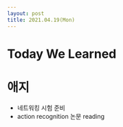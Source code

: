 ```yaml
---
layout: post
title: 2021.04.19(Mon)
---
```


# Today We Learned

# 애지

- 네트워킹 시험 준비
- action recognition 논문 reading
